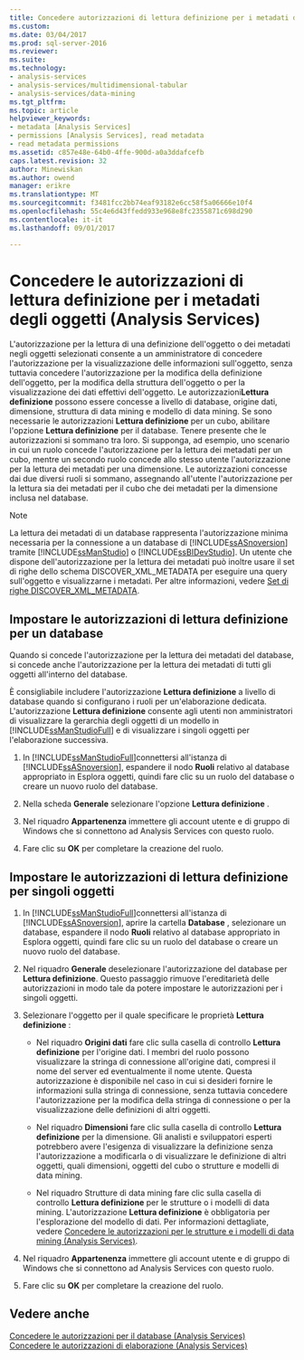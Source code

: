 ```yaml
---
title: Concedere autorizzazioni di lettura definizione per i metadati degli oggetti (Analysis Services) | Documenti Microsoft
ms.custom: 
ms.date: 03/04/2017
ms.prod: sql-server-2016
ms.reviewer: 
ms.suite: 
ms.technology:
- analysis-services
- analysis-services/multidimensional-tabular
- analysis-services/data-mining
ms.tgt_pltfrm: 
ms.topic: article
helpviewer_keywords:
- metadata [Analysis Services]
- permissions [Analysis Services], read metadata
- read metadata permissions
ms.assetid: c857e48e-64b0-4ffe-900d-a0a3ddafcefb
caps.latest.revision: 32
author: Minewiskan
ms.author: owend
manager: erikre
ms.translationtype: MT
ms.sourcegitcommit: f3481fcc2bb74eaf93182e6cc58f5a06666e10f4
ms.openlocfilehash: 55c4e6d43ffedd933e968e8fc2355871c698d290
ms.contentlocale: it-it
ms.lasthandoff: 09/01/2017

---
```

# <a name="grant-read-definition-permissions-on-object-metadata-analysis-services"></a>Concedere le autorizzazioni di lettura definizione per i metadati degli oggetti (Analysis Services)
  L'autorizzazione per la lettura di una definizione dell'oggetto o dei metadati negli oggetti selezionati consente a un amministratore di concedere l'autorizzazione per la visualizzazione delle informazioni sull'oggetto, senza tuttavia concedere l'autorizzazione per la modifica della definizione dell'oggetto, per la modifica della struttura dell'oggetto o per la visualizzazione dei dati effettivi dell'oggetto. Le autorizzazioni**Lettura definizione** possono essere concesse a livello di database, origine dati, dimensione, struttura di data mining e modello di data mining. Se sono necessarie le autorizzazioni **Lettura definizione** per un cubo, abilitare l'opzione **Lettura definizione** per il database. Tenere presente che le autorizzazioni si sommano tra loro. Si supponga, ad esempio, uno scenario in cui un ruolo concede l'autorizzazione per la lettura dei metadati per un cubo, mentre un secondo ruolo concede allo stesso utente l'autorizzazione per la lettura dei metadati per una dimensione. Le autorizzazioni concesse dai due diversi ruoli si sommano, assegnando all'utente l'autorizzazione per la lettura sia dei metadati per il cubo che dei metadati per la dimensione inclusa nel database.  
  
> [!NOTE]  
>  La lettura dei metadati di un database rappresenta l'autorizzazione minima necessaria per la connessione a un database di [!INCLUDE[ssASnoversion](../../includes/ssasnoversion-md.md)] tramite [!INCLUDE[ssManStudio](../../includes/ssmanstudio-md.md)] o [!INCLUDE[ssBIDevStudio](../../includes/ssbidevstudio-md.md)]. Un utente che dispone dell'autorizzazione per la lettura dei metadati può inoltre usare il set di righe dello schema DISCOVER_XML_METADATA per eseguire una query sull'oggetto e visualizzarne i metadati. Per altre informazioni, vedere [Set di righe DISCOVER_XML_METADATA](../../analysis-services/schema-rowsets/xml/discover-xml-metadata-rowset.md).  
  
## <a name="set-read-definition-permissions-on-a-database"></a>Impostare le autorizzazioni di lettura definizione per un database  
 Quando si concede l'autorizzazione per la lettura dei metadati del database, si concede anche l'autorizzazione per la lettura dei metadati di tutti gli oggetti all'interno del database.  
  
 È consigliabile includere l'autorizzazione **Lettura definizione** a livello di database quando si configurano i ruoli per un'elaborazione dedicata. L'autorizzazione **Lettura definizione** consente agli utenti non amministratori di visualizzare la gerarchia degli oggetti di un modello in [!INCLUDE[ssManStudioFull](../../includes/ssmanstudiofull-md.md)] e di visualizzare i singoli oggetti per l'elaborazione successiva.  
  
1.  In [!INCLUDE[ssManStudioFull](../../includes/ssmanstudiofull-md.md)]connettersi all'istanza di [!INCLUDE[ssASnoversion](../../includes/ssasnoversion-md.md)], espandere il nodo **Ruoli** relativo al database appropriato in Esplora oggetti, quindi fare clic su un ruolo del database o creare un nuovo ruolo del database.  
  
2.  Nella scheda **Generale** selezionare l'opzione **Lettura definizione** .  
  
3.  Nel riquadro **Appartenenza** immettere gli account utente e di gruppo di Windows che si connettono ad Analysis Services con questo ruolo.  
  
4.  Fare clic su **OK** per completare la creazione del ruolo.  
  
## <a name="set-read-definition-permissions-on-individual-objects"></a>Impostare le autorizzazioni di lettura definizione per singoli oggetti  
  
1.  In [!INCLUDE[ssManStudioFull](../../includes/ssmanstudiofull-md.md)]connettersi all'istanza di [!INCLUDE[ssASnoversion](../../includes/ssasnoversion-md.md)], aprire la cartella **Database** , selezionare un database, espandere il nodo **Ruoli** relativo al database appropriato in Esplora oggetti, quindi fare clic su un ruolo del database o creare un nuovo ruolo del database.  
  
2.  Nel riquadro **Generale** deselezionare l'autorizzazione del database per **Lettura definizione**. Questo passaggio rimuove l'ereditarietà delle autorizzazioni in modo tale da potere impostare le autorizzazioni per i singoli oggetti.  
  
3.  Selezionare l'oggetto per il quale specificare le proprietà **Lettura definizione** :  
  
    -   Nel riquadro **Origini dati** fare clic sulla casella di controllo **Lettura definizione** per l'origine dati. I membri del ruolo possono visualizzare la stringa di connessione all'origine dati, compresi il nome del server ed eventualmente il nome utente. Questa autorizzazione è disponibile nel caso in cui si desideri fornire le informazioni sulla stringa di connessione, senza tuttavia concedere l'autorizzazione per la modifica della stringa di connessione o per la visualizzazione delle definizioni di altri oggetti.  
  
    -   Nel riquadro **Dimensioni** fare clic sulla casella di controllo **Lettura definizione** per la dimensione. Gli analisti e sviluppatori esperti potrebbero avere l'esigenza di visualizzare la definizione senza l'autorizzazione a modificarla o di visualizzare le definizione di altri oggetti, quali dimensioni, oggetti del cubo o strutture e modelli di data mining.  
  
    -   Nel riquadro Strutture di data mining fare clic sulla casella di controllo **Lettura definizione** per le strutture o i modelli di data mining. L'autorizzazione **Lettura definizione** è obbligatoria per l'esplorazione del modello di dati. Per informazioni dettagliate, vedere [Concedere le autorizzazioni per le strutture e i modelli di data mining &#40;Analysis Services&#41;](../../analysis-services/multidimensional-models/grant-permissions-on-data-mining-structures-and-models-analysis-services.md).  
  
4.  Nel riquadro **Appartenenza** immettere gli account utente e di gruppo di Windows che si connettono ad Analysis Services con questo ruolo.  
  
5.  Fare clic su **OK** per completare la creazione del ruolo.  
  
## <a name="see-also"></a>Vedere anche  
 [Concedere le autorizzazioni per il database &#40;Analysis Services&#41;](../../analysis-services/multidimensional-models/grant-database-permissions-analysis-services.md)   
 [Concedere le autorizzazioni di elaborazione &#40;Analysis Services&#41;](../../analysis-services/multidimensional-models/grant-process-permissions-analysis-services.md)  
  
  
